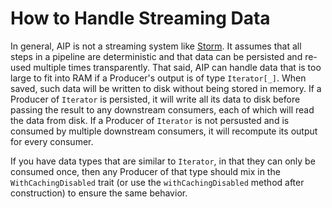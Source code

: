 How to Handle Streaming Data
=====

In general, AIP is not a streaming system like [Storm](https://storm.apache.org/). It assumes that all steps in a pipeline are deterministic and that data can be persisted and re-used multiple times transparently.  That said, AIP can handle data that is too large to fit into RAM if a Producer's output is of type `Iterator[_]`. When saved, such data will be written to disk without being stored in memory. If a Producer of `Iterator` is persisted, it will write all its data to disk before passing the result to any downstream consumers, each of which will read the data from disk. If a Producer of `Iterator` is not persusted and is consumed by multiple downstream consumers, it will recompute its output for every consumer.

If you have data types that are similar to `Iterator`, in that they can only be consumed once, then any Producer of that type should mix in the `WithCachingDisabled` trait (or use the `withCachingDisabled` method after construction) to ensure the same behavior.

